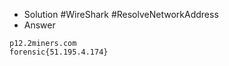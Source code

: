 - Solution
#WireShark #ResolveNetworkAddress
- Answer
````
p12.2miners.com
forensic{51.195.4.174}
````
